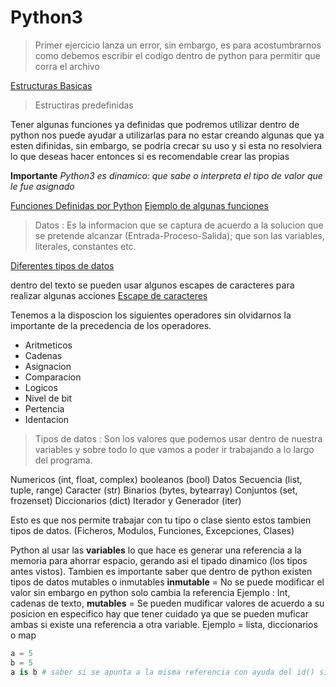 # Python3 

> Primer ejercicio lanza un error, sin embargo, es para acostumbrarnos como debemos escribir el codigo dentro de python para permitir que corra el archivo

[Estructuras Basicas ](estructurasParaCrearCodigoPython-01.py)

> Estructiras predefinidas 

Tener algunas funciones ya definidas que podremos utilizar dentro de python nos puede ayudar a utilizarlas para no estar creando algunas que ya esten difinidas, sin embargo, se podria crecar su uso y si esta no resolviera lo que deseas hacer entonces si es recomendable crear las propias

**Importante** *Python3 es dinamico: que sabe o interpreta el tipo de valor que le fue asignado*

[Funciones Definidas por Python](https://docs.python.org/3/library/functions.html)
[Ejemplo de algunas funciones](funcionesConstantesDefinidas-02.py)

> Datos : Es la informacion que se captura de acuerdo a la solucion que se pretende alcanzar (Entrada-Proceso-Salida); que son las variables, literales, constantes etc.

[Diferentes tipos de datos](datosPython3-03.py)

dentro del texto se pueden usar algunos escapes de caracteres para realizar algunas acciones
[Escape de caracteres](https://tutz.tv/python/secuencias-de-escape)

Tenemos a la disposcion los siguientes operadores sin olvidarnos la importante de la precedencia de los operadores.
* Aritmeticos
* Cadenas
* Asignacion
* Comparacion
* Logicos
* Nivel de bit
* Pertencia 
* Identacion

> Tipos de datos :  Son los valores que podemos usar dentro de nuestra variables y sobre todo lo que vamos a poder ir trabajando a lo largo del programa.

Numericos (int, float, complex)
booleanos (bool)
Datos Secuencia (list, tuple, range)
Caracter (str)
Binarios (bytes, bytearray)
Conjuntos (set, frozenset)
Diccionarios (dict)
Iterador y Generador (iter)

Esto es que nos permite trabajar con tu tipo o clase siento estos tambien tipos de datos.
(Ficheros, Modulos, Funciones, Excepciones, Clases)

Python al usar las **variables** lo que hace es generar una referencia a la memoria para ahorrar espacio, gerando asi el tipado dinamico (los tipos antes vistos).
Tambien es importante saber que dentro de python existen tipos de datos mutables o inmutables
**inmutable** = No se puede modificar el valor sin embargo en python solo cambia la referencia
       Ejemplo : Int, cadenas de texto, 
**mutables** = Se pueden mudificar valores de acuerdo a su posicion en especifico hay que tener cuidado ya que se pueden muficar ambas si existe una referencia a otra variable. 
        Ejemplo = lista, diccionarios o map

```python
a = 5
b = 5
a is b # saber si se apunta a la misma referencia con ayuda del id() si no queda claro el concepto
```
